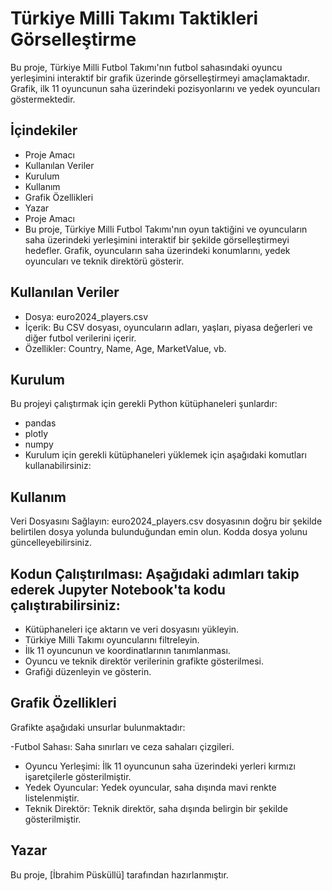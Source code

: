 # Türkiye Milli Takımı Taktikleri Görselleştirme
Bu proje, Türkiye Milli Futbol Takımı'nın futbol sahasındaki oyuncu yerleşimini interaktif bir grafik üzerinde görselleştirmeyi amaçlamaktadır. Grafik, ilk 11 oyuncunun saha üzerindeki pozisyonlarını ve yedek oyuncuları göstermektedir.

## İçindekiler
- Proje Amacı
- Kullanılan Veriler
- Kurulum
- Kullanım
- Grafik Özellikleri
- Yazar
- Proje Amacı
- Bu proje, Türkiye Milli Futbol Takımı'nın oyun taktiğini ve oyuncuların saha üzerindeki yerleşimini interaktif bir şekilde görselleştirmeyi hedefler. Grafik, oyuncuların saha üzerindeki konumlarını, yedek oyuncuları ve teknik direktörü gösterir.

## Kullanılan Veriler
- Dosya: euro2024_players.csv
- İçerik: Bu CSV dosyası, oyuncuların adları, yaşları, piyasa değerleri ve diğer futbol verilerini içerir.
- Özellikler: Country, Name, Age, MarketValue, vb.
## Kurulum
Bu projeyi çalıştırmak için gerekli Python kütüphaneleri şunlardır:

- pandas
- plotly
- numpy
- Kurulum için gerekli kütüphaneleri yüklemek için aşağıdaki komutları kullanabilirsiniz:

## Kullanım
Veri Dosyasını Sağlayın: euro2024_players.csv dosyasının doğru bir şekilde belirtilen dosya yolunda bulunduğundan emin olun. Kodda dosya yolunu güncelleyebilirsiniz.

## Kodun Çalıştırılması: Aşağıdaki adımları takip ederek Jupyter Notebook'ta kodu çalıştırabilirsiniz:

- Kütüphaneleri içe aktarın ve veri dosyasını yükleyin.
- Türkiye Milli Takımı oyuncularını filtreleyin.
- İlk 11 oyuncunun ve koordinatlarının tanımlanması.
- Oyuncu ve teknik direktör verilerinin grafikte gösterilmesi.
- Grafiği düzenleyin ve gösterin.
##  Grafik Özellikleri
Grafikte aşağıdaki unsurlar bulunmaktadır:

-Futbol Sahası: Saha sınırları ve ceza sahaları çizgileri.
- Oyuncu Yerleşimi: İlk 11 oyuncunun saha üzerindeki yerleri kırmızı işaretçilerle gösterilmiştir.
- Yedek Oyuncular: Yedek oyuncular, saha dışında mavi renkte listelenmiştir.
- Teknik Direktör: Teknik direktör, saha dışında belirgin bir şekilde gösterilmiştir.
## Yazar
Bu proje, [İbrahim Püsküllü] tarafından hazırlanmıştır.

